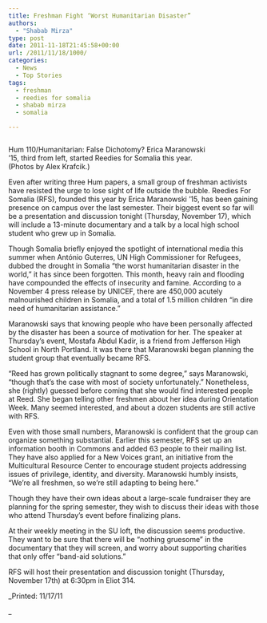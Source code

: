```yaml
---
title: Freshman Fight ‘Worst Humanitarian Disaster”
authors: 
  - "Shabab Mirza"
type: post
date: 2011-11-18T21:45:58+00:00
url: /2011/11/18/1000/
categories:
  - News
  - Top Stories
tags:
  - freshman
  - reedies for somalia
  - shabab mirza
  - somalia

---
```

<div id="attachment_1001" style="width: 418px" class="wp-caption aligncenter">
  <a href="https://i2.wp.com/www.reedquest.org/wp-content/uploads/2011/11/4-somalia.jpg"><img class="size-full wp-image-1001  " title="4 somalia" src="https://i2.wp.com/www.reedquest.org/wp-content/uploads/2011/11/4-somalia.jpg?resize=408%2C272" alt="" data-recalc-dims="1" /></a>
  
  <p class="wp-caption-text">
    Hum 110/Humanitarian: False Dichotomy? Erica Maranowski ’15, third from left, started Reedies for Somalia this year. (Photos by Alex Krafcik.)
  </p>
</div>

Even after writing three Hum papers, a small group of freshman activists have resisted the urge to lose sight of life outside the bubble. Reedies For Somalia (RFS), founded this year by Erica Maranowski ’15, has been gaining presence on campus over the last semester. Their biggest event so far will be a presentation and discussion tonight (Thursday, November 17), which will include a 13-minute documentary and a talk by a local high school student who grew up in Somalia.

Though Somalia briefly enjoyed the spotlight of international media this summer when António Guterres, UN High Commissioner for Refugees, dubbed the drought in Somalia “the worst humanitarian disaster in the world,” it has since been forgotten. This month, heavy rain and flooding have compounded the effects of insecurity and famine. According to a November 4 press release by UNICEF, there are 450,000 acutely malnourished children in Somalia, and a total of 1.5 million children “in dire need of humanitarian assistance.”

Maranowski says that knowing people who have been personally affected by the disaster has been a source of motivation for her. The speaker at Thursday’s event, Mostafa Abdul Kadir, is a friend from Jefferson High School in North Portland. It was there that Maranowski began planning the student group that eventually became RFS.

“Reed has grown politically stagnant to some degree,” says Maranowski, “though that’s the case with most of society unfortunately.” Nonetheless, she (rightly) guessed before coming that she would find interested people at Reed. She began telling other freshmen about her idea during Orientation Week. Many seemed interested, and about a dozen students are still active with RFS.

Even with those small numbers, Maranowski is confident that the group can organize something substantial. Earlier this semester, RFS set up an information booth in Commons and added 63 people to their mailing list. They have also applied for a New Voices grant, an initiative from the Multicultural Resource Center to encourage student projects addressing issues of privilege, identity, and diversity. Maranowski humbly insists, “We’re all freshmen, so we’re still adapting to being here.”

Though they have their own ideas about a large-scale fundraiser they are planning for the spring semester, they wish to discuss their ideas with those who attend Thursday’s event before finalizing plans.

At their weekly meeting in the SU loft, the discussion seems productive. They want to be sure that there will be “nothing gruesome” in the documentary that they will screen, and worry about supporting charities that only offer “band-aid solutions.”

RFS will host their presentation and discussion tonight (Thursday, November 17th) at 6:30pm in Eliot 314.

_Printed: 11/17/11
  
_ 

&nbsp;

&nbsp;

&nbsp;